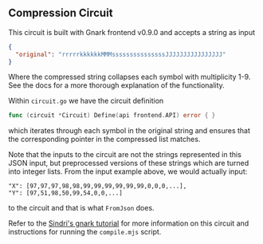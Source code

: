 ## Compression Circuit

This circuit is built with Gnark frontend v0.9.0 and accepts a string as input

```json
{
  "original": "rrrrrkkkkkkMMMsssssssssssssssJJJJJJJJJJJJJJJJ"
}
```

Where the compressed string collapses each symbol with multiplicity 1-9.
See the docs for a more thorough explanation of the functionality.

Within `circuit.go` we have the circuit definition

```go
func (circuit *Circuit) Define(api frontend.API) error { }
```

which iterates through each symbol in the original string and ensures that the corresponding pointer in the compressed list matches.

Note that the inputs to the circuit are not the strings represented in this JSON input, but preprocessed versions of these strings which are turned into integer lists.
From the input example above, we would actually input:

```
"X": [97,97,97,98,98,99,99,99,99,99,99,0,0,0,...],
"Y": [97,51,98,50,99,54,0,0,...]
```

to the circuit and that is what `FromJson` does.

Refer to the [Sindri's gnark tutorial](https://sindri-labs.github.io/docs/forge/api-tutorials/gnark/) for more information on this circuit and instructions for running the `compile.mjs` script.
